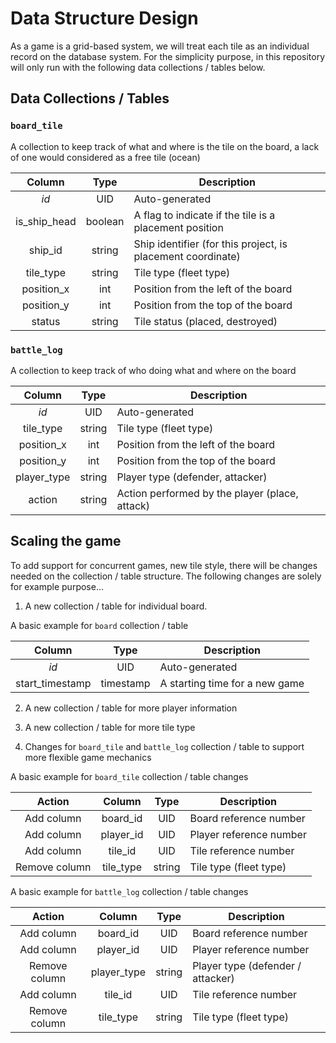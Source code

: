 # Data Structure Design

As a game is a grid-based system, we will treat each tile as an individual
record on the database system. For the simplicity purpose, in this repository will only run with the following data collections / tables below.

## Data Collections / Tables

### `board_tile`

A collection to keep track of what and where is the tile on the board, a lack of one would considered as a free tile (ocean)

Column|Type|Description
:-:|:-:|---
_id_|UID|Auto-generated
is_ship_head|boolean|A flag to indicate if the tile is a placement position
ship_id|string|Ship identifier (for this project, is placement coordinate)
tile_type|string|Tile type (fleet type)
position_x|int|Position from the left of the board
position_y|int|Position from the top of the board
status|string|Tile status (placed, destroyed)

### `battle_log`

A collection to keep track of who doing what and where on the board

Column|Type|Description
:-:|:-:|---
_id_|UID|Auto-generated
tile_type|string|Tile type (fleet type)
position_x|int|Position from the left of the board
position_y|int|Position from the top of the board
player_type|string|Player type (defender, attacker)
action|string|Action performed by the player (place, attack)

## Scaling the game

To add support for concurrent games, new tile style, there will be changes needed on the collection / table structure. The following changes are solely for example purpose...

1. A new collection / table for individual board.  

A basic example for `board` collection / table

Column|Type|Description
:-:|:-:|---
_id_|UID|Auto-generated
start_timestamp|timestamp|A starting time for a new game

2. A new collection / table for more player information

3. A new collection / table for more tile type

4. Changes for `board_tile` and `battle_log` collection / table to support more flexible game mechanics

A basic example for `board_tile` collection / table changes

Action|Column|Type|Description
:-:|:-:|:-:|---
Add column|board_id|UID|Board reference number
Add column|player_id|UID|Player reference number
Add column|tile_id|UID|Tile reference number
Remove column|tile_type|string|Tile type (fleet type)

A basic example for `battle_log` collection / table changes

Action|Column|Type|Description
:-:|:-:|:-:|---
Add column|board_id|UID|Board reference number
Add column|player_id|UID|Player reference number
Remove column|player_type|string|Player type (defender / attacker)
Add column|tile_id|UID|Tile reference number
Remove column|tile_type|string|Tile type (fleet type)
